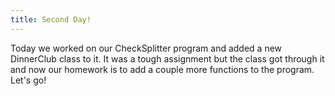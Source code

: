 ```yaml
---
title: Second Day!
---
```


Today we worked on our CheckSplitter program and added a new DinnerClub class to it. It was a tough assignment but the class got through it and now our homework is to add a couple more functions to the program. Let's go!